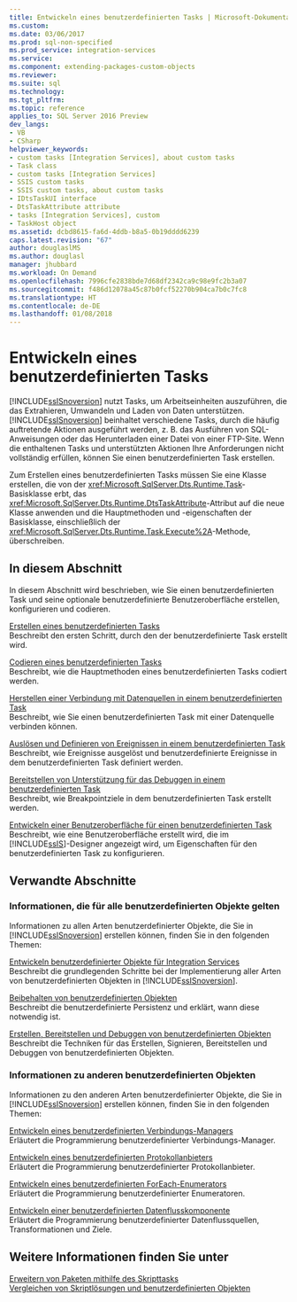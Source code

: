 ```yaml
---
title: Entwickeln eines benutzerdefinierten Tasks | Microsoft-Dokumentation
ms.custom: 
ms.date: 03/06/2017
ms.prod: sql-non-specified
ms.prod_service: integration-services
ms.service: 
ms.component: extending-packages-custom-objects
ms.reviewer: 
ms.suite: sql
ms.technology: 
ms.tgt_pltfrm: 
ms.topic: reference
applies_to: SQL Server 2016 Preview
dev_langs:
- VB
- CSharp
helpviewer_keywords:
- custom tasks [Integration Services], about custom tasks
- Task class
- custom tasks [Integration Services]
- SSIS custom tasks
- SSIS custom tasks, about custom tasks
- IDtsTaskUI interface
- DtsTaskAttribute attribute
- tasks [Integration Services], custom
- TaskHost object
ms.assetid: dcbd8615-fa6d-4ddb-b8a5-0b19dddd6239
caps.latest.revision: "67"
author: douglaslMS
ms.author: douglasl
manager: jhubbard
ms.workload: On Demand
ms.openlocfilehash: 7996cfe2838bde7d68df2342ca9c98e9fc2b3a07
ms.sourcegitcommit: f486d12078a45c87b0fcf52270b904ca7b0c7fc8
ms.translationtype: HT
ms.contentlocale: de-DE
ms.lasthandoff: 01/08/2018
---
```

# <a name="developing-a-custom-task"></a>Entwickeln eines benutzerdefinierten Tasks
  [!INCLUDE[ssISnoversion](../../../includes/ssisnoversion-md.md)] nutzt Tasks, um Arbeitseinheiten auszuführen, die das Extrahieren, Umwandeln und Laden von Daten unterstützen. [!INCLUDE[ssISnoversion](../../../includes/ssisnoversion-md.md)] beinhaltet verschiedene Tasks, durch die häufig auftretende Aktionen ausgeführt werden, z. B. das Ausführen von SQL-Anweisungen oder das Herunterladen einer Datei von einer FTP-Site. Wenn die enthaltenen Tasks und unterstützten Aktionen Ihre Anforderungen nicht vollständig erfüllen, können Sie einen benutzerdefinierten Task erstellen.  
  
 Zum Erstellen eines benutzerdefinierten Tasks müssen Sie eine Klasse erstellen, die von der <xref:Microsoft.SqlServer.Dts.Runtime.Task>-Basisklasse erbt, das <xref:Microsoft.SqlServer.Dts.Runtime.DtsTaskAttribute>-Attribut auf die neue Klasse anwenden und die Hauptmethoden und -eigenschaften der Basisklasse, einschließlich der <xref:Microsoft.SqlServer.Dts.Runtime.Task.Execute%2A>-Methode, überschreiben.  
  
## <a name="in-this-section"></a>In diesem Abschnitt  
 In diesem Abschnitt wird beschrieben, wie Sie einen benutzerdefinierten Task und seine optionale benutzerdefinierte Benutzeroberfläche erstellen, konfigurieren und codieren.  
  
 [Erstellen eines benutzerdefinierten Tasks](../../../integration-services/extending-packages-custom-objects/task/creating-a-custom-task.md)  
 Beschreibt den ersten Schritt, durch den der benutzerdefinierte Task erstellt wird.  
  
 [Codieren eines benutzerdefinierten Tasks](../../../integration-services/extending-packages-custom-objects/task/coding-a-custom-task.md)  
 Beschreibt, wie die Hauptmethoden eines benutzerdefinierten Tasks codiert werden.  
  
 [Herstellen einer Verbindung mit Datenquellen in einem benutzerdefinierten Task](../../../integration-services/extending-packages-custom-objects/task/connecting-to-data-sources-in-a-custom-task.md)  
 Beschreibt, wie Sie einen benutzerdefinierten Task mit einer Datenquelle verbinden können.  
  
 [Auslösen und Definieren von Ereignissen in einem benutzerdefinierten Task](../../../integration-services/extending-packages-custom-objects/task/raising-and-defining-events-in-a-custom-task.md)  
 Beschreibt, wie Ereignisse ausgelöst und benutzerdefinierte Ereignisse in dem benutzerdefinierten Task definiert werden.  
  
 [Bereitstellen von Unterstützung für das Debuggen in einem benutzerdefinierten Task](../../../integration-services/extending-packages-custom-objects/task/adding-support-for-debugging-in-a-custom-task.md)  
 Beschreibt, wie Breakpointziele in dem benutzerdefinierten Task erstellt werden.  
  
 [Entwickeln einer Benutzeroberfläche für einen benutzerdefinierten Task](../../../integration-services/extending-packages-custom-objects/task/developing-a-user-interface-for-a-custom-task.md)  
 Beschreibt, wie eine Benutzeroberfläche erstellt wird, die im [!INCLUDE[ssIS](../../../includes/ssis-md.md)]-Designer angezeigt wird, um Eigenschaften für den benutzerdefinierten Task zu konfigurieren.  
  
## <a name="related-sections"></a>Verwandte Abschnitte  
  
### <a name="information-common-to-all-custom-objects"></a>Informationen, die für alle benutzerdefinierten Objekte gelten  
 Informationen zu allen Arten benutzerdefinierter Objekte, die Sie in [!INCLUDE[ssISnoversion](../../../includes/ssisnoversion-md.md)] erstellen können, finden Sie in den folgenden Themen:  
  
 [Entwickeln benutzerdefinierter Objekte für Integration Services](../../../integration-services/extending-packages-custom-objects/developing-custom-objects-for-integration-services.md)  
 Beschreibt die grundlegenden Schritte bei der Implementierung aller Arten von benutzerdefinierten Objekten in [!INCLUDE[ssISnoversion](../../../includes/ssisnoversion-md.md)].  
  
 [Beibehalten von benutzerdefinierten Objekten](../../../integration-services/extending-packages-custom-objects/persisting-custom-objects.md)  
 Beschreibt die benutzerdefinierte Persistenz und erklärt, wann diese notwendig ist.  
  
 [Erstellen, Bereitstellen und Debuggen von benutzerdefinierten Objekten](../../../integration-services/extending-packages-custom-objects/building-deploying-and-debugging-custom-objects.md)  
 Beschreibt die Techniken für das Erstellen, Signieren, Bereitstellen und Debuggen von benutzerdefinierten Objekten.  
  
### <a name="information-about-other-custom-objects"></a>Informationen zu anderen benutzerdefinierten Objekten  
 Informationen zu den anderen Arten benutzerdefinierter Objekte, die Sie in [!INCLUDE[ssISnoversion](../../../includes/ssisnoversion-md.md)] erstellen können, finden Sie in den folgenden Themen:  
  
 [Entwickeln eines benutzerdefinierten Verbindungs-Managers](../../../integration-services/extending-packages-custom-objects/connection-manager/developing-a-custom-connection-manager.md)  
 Erläutert die Programmierung benutzerdefinierter Verbindungs-Manager.  
  
 [Entwickeln eines benutzerdefinierten Protokollanbieters](../../../integration-services/extending-packages-custom-objects/log-provider/developing-a-custom-log-provider.md)  
 Erläutert die Programmierung benutzerdefinierter Protokollanbieter.  
  
 [Entwickeln eines benutzerdefinierten ForEach-Enumerators](../../../integration-services/extending-packages-custom-objects/foreach-enumerator/developing-a-custom-foreach-enumerator.md)  
 Erläutert die Programmierung benutzerdefinierter Enumeratoren.  
  
 [Entwickeln einer benutzerdefinierten Datenflusskomponente](../../../integration-services/extending-packages-custom-objects/data-flow/developing-a-custom-data-flow-component.md)  
 Erläutert die Programmierung benutzerdefinierter Datenflussquellen, Transformationen und Ziele.  
  
## <a name="see-also"></a>Weitere Informationen finden Sie unter  
 [Erweitern von Paketen mithilfe des Skripttasks](../../../integration-services/extending-packages-scripting/task/extending-the-package-with-the-script-task.md)   
 [Vergleichen von Skriptlösungen und benutzerdefinierten Objekten](../../../integration-services/extending-packages-scripting/comparing-scripting-solutions-and-custom-objects.md)  
  
  
